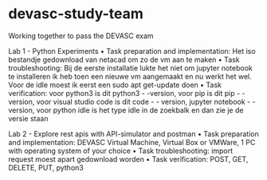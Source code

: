 # devasc-study-team
Working together to pass the DEVASC exam

Lab 1 - Python Experiments
• Task preparation and implementation: 
  Het iso bestandje gedownload van netacad om zo de vm aan te maken 
• Task troubleshooting: 
  Bij de eerste installatie lukte het niet om jupyter notebook te installeren ik heb toen een nieuwe vm aangemaakt en nu werkt het wel. Voor de idle moest ik eerst een sudo apt get-update doen
• Task verification: 
  voor python3 is dit python3 - -version, voor pip is dit pip - - version, voor visual studio code is dit code - - version, jupyter notebook - -  version, voor python idle is het type idle in de zoekbalk en dan zie je de     versie staan

Lab 2 - Explore rest apis with API-simulator and postman
• Task preparation and implementation:
  DEVASC Virtual Machine, Virtual Box or VMWare, 1 PC with operating system of your choice
• Task troubleshooting:
  import request moest apart gedownload worden 
• Task verification:
  POST, GET, DELETE, PUT, python3
